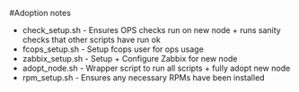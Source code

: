#Adoption notes
* check_setup.sh - Ensures OPS checks run on new node + runs sanity checks that other scripts have run ok
* fcops_setup.sh - Setup fcops user for ops usage
* zabbix_setup.sh - Setup + Configure Zabbix for new node
* adopt_node.sh - Wrapper script to run all scripts + fully adopt new node
* rpm_setup.sh - Ensures any necessary RPMs have been installed
